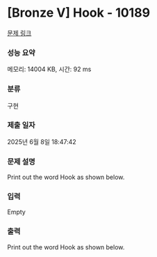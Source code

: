 # [Bronze V] Hook - 10189 

[문제 링크](https://www.acmicpc.net/problem/10189) 

### 성능 요약

메모리: 14004 KB, 시간: 92 ms

### 분류

구현

### 제출 일자

2025년 6월 8일 18:47:42

### 문제 설명

<p>Print out the word Hook as shown below.</p>

### 입력 

 Empty

### 출력 

 <p>Print out the word Hook as shown below.</p>

